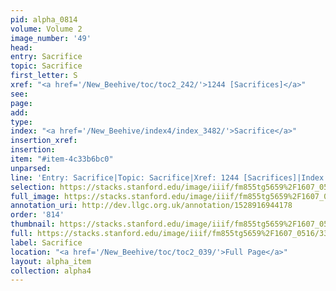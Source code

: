 ```yaml
---
pid: alpha_0814
volume: Volume 2
image_number: '49'
head: 
entry: Sacrifice
topic: Sacrifice
first_letter: S
xref: "<a href='/New_Beehive/toc/toc2_242/'>1244 [Sacrifices]</a>"
see: 
page: 
add: 
type: 
index: "<a href='/New_Beehive/index4/index_3482/'>Sacrifice</a>"
insertion_xref: 
insertion: 
item: "#item-4c33b6bc0"
unparsed: 
line: 'Entry: Sacrifice|Topic: Sacrifice|Xref: 1244 [Sacrifices]|Index: Sacrifice|#item-4c33b6bc0'
selection: https://stacks.stanford.edu/image/iiif/fm855tg5659%2F1607_0516/333,3280,2990,366/full/0/default.jpg
full_image: https://stacks.stanford.edu/image/iiif/fm855tg5659%2F1607_0516/full/full/0/default.jpg
annotation_uri: http://dev.llgc.org.uk/annotation/1528916944178
order: '814'
thumbnail: https://stacks.stanford.edu/image/iiif/fm855tg5659%2F1607_0516/333,3280,600,180/250,/0/default.jpg
full: https://stacks.stanford.edu/image/iiif/fm855tg5659%2F1607_0516/333,3280,2990,366/full/0/default.jpg
label: Sacrifice
location: "<a href='/New_Beehive/toc/toc2_039/'>Full Page</a>"
layout: alpha_item
collection: alpha4
---
```


